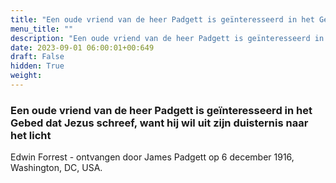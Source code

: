 ```yaml
---
title: "Een oude vriend van de heer Padgett is geïnteresseerd in het Gebed dat Jezus schreef, want hij wil uit zijn duisternis naar het licht"
menu_title: ""
description: "Een oude vriend van de heer Padgett is geïnteresseerd in het Gebed dat Jezus schreef, want hij wil uit zijn duisternis naar het licht"
date: 2023-09-01 06:00:01+00:649
draft: False
hidden: True
weight:
---
```

### Een oude vriend van de heer Padgett is geïnteresseerd in het Gebed dat Jezus schreef, want hij wil uit zijn duisternis naar het licht

Edwin Forrest - ontvangen door James Padgett op 6 december 1916, Washington, DC, USA.
